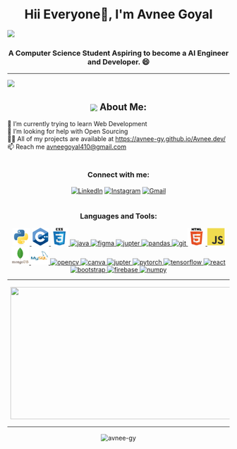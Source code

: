 

<h1 align="center">Hii Everyone👋, I'm Avnee Goyal</h1>
<img src="https://user-images.githubusercontent.com/73097560/115834477-dbab4500-a447-11eb-908a-139a6edaec5c.gif">
<h3 align="center">A Computer Science Student Aspiring to become a AI Engineer and Developer. 😄</h3>

---
[![](https://visitcount.itsvg.in/api?id=avnee-gy&icon=8&color=11)](https://visitcount.itsvg.in)

<h2 align="center"> <img src="https://github.com/TheDudeThatCode/TheDudeThatCode/blob/master/Assets/Developer.gif" width="45" align="center" /> About Me:</h2>
 
🌱 I’m currently trying to learn Web Development<br> 🤝 I’m looking for help with Open Sourcing<br>👨‍💻 All of my projects are available at https://avnee-gy.github.io/Avnee.dev/<br>📫 Reach me avneegoyal410@gmail.com


# <h3 align="center">Connect with me:</h3>
<p align="center">
<a href="http://www.linkedin.com/in/avnee-goyal-0410abc" target="_blank"><img align="center" src="https://www.vectorlogo.zone/logos/linkedin/linkedin-icon.svg" alt="LinkedIn" height="30"/></a>
<a href="https://www.instagram.com/avnee_goyal/" target="_blank"><img align="center" src="https://www.vectorlogo.zone/logos/instagram/instagram-icon.svg" alt="Instagram" height="30" /></a>
<a href="mailto:avneegoyal410@gmail.com">
<img align="center" alt="Gmail" src="https://www.vectorlogo.zone/logos/gmail/gmail-icon.svg" height="30" /></a>
</p>

# <h3 align="center">Languages and Tools:</h3>
<p align="center"> <a href="https://www.python.org" target="_blank"> <img src="https://raw.githubusercontent.com/devicons/devicon/master/icons/python/python-original.svg" alt="python" width="40" height="40"/> </a> 
<a href="https://www.w3schools.com/cpp/" target="_blank" rel="noreferrer"> <img src="https://raw.githubusercontent.com/devicons/devicon/master/icons/cplusplus/cplusplus-original.svg" alt="cplusplus" width="40" height="40"/> </a> 
<a href="https://www.w3schools.com/css/" target="_blank" rel="noreferrer"> <img src="https://raw.githubusercontent.com/devicons/devicon/master/icons/css3/css3-original-wordmark.svg" alt="css3" width="40" height="40"/> </a>
<a href="https://www.java.com" target="_blank"> <img src="https://cdn.jsdelivr.net/gh/devicons/devicon/icons/java/java-original-wordmark.svg" alt="java" width="40" height="40"/> </a>
<a href="https://www.figma.com/" target="_blank" rel="noreferrer"> <img src="https://www.vectorlogo.zone/logos/figma/figma-icon.svg" alt="figma" width="40" height="40"/> </a> 
  <a href="https://www.anaconda.com" target="_blank"> <img src="https://cdn.jsdelivr.net/gh/devicons/devicon/icons/jupyter/jupyter-original-wordmark.svg" alt="jupter" width="40" height="40"/> </a> 
  <a href="https://www.pandas.com" target="_blank"> <img src="https://cdn.jsdelivr.net/gh/devicons/devicon/icons/pandas/pandas-original-wordmark.svg" alt="pandas" width="40" height="40"/> </a>
  <a href="https://git-scm.com/" target="_blank" rel="noreferrer"> <img src="https://www.vectorlogo.zone/logos/git-scm/git-scm-icon.svg" alt="git" width="40" height="40"/> </a> 
  <a href="https://www.w3.org/html/" target="_blank" rel="noreferrer"> <img src="https://raw.githubusercontent.com/devicons/devicon/master/icons/html5/html5-original-wordmark.svg" alt="html5" width="40" height="40"/> </a> 
  <a href="https://developer.mozilla.org/en-US/docs/Web/JavaScript" target="_blank" rel="noreferrer"> <img src="https://raw.githubusercontent.com/devicons/devicon/master/icons/javascript/javascript-original.svg" alt="javascript" width="40" height="40"/> </a> 
  <a href="https://www.mongodb.com/" target="_blank" rel="noreferrer"> <img src="https://raw.githubusercontent.com/devicons/devicon/master/icons/mongodb/mongodb-original-wordmark.svg" alt="mongodb" width="40" height="40"/> </a> 
  <a href="https://www.mysql.com/" target="_blank" rel="noreferrer"> <img src="https://raw.githubusercontent.com/devicons/devicon/master/icons/mysql/mysql-original-wordmark.svg" alt="mysql" width="40" height="40"/> </a> 
  <a href="https://opencv.org/" target="_blank" rel="noreferrer"> <img src="https://www.vectorlogo.zone/logos/opencv/opencv-icon.svg" alt="opencv" width="40" height="40"/> </a> 
  <a href="https://canva.com/" target="_blank"> <img src="https://cdn.jsdelivr.net/gh/devicons/devicon/icons/canva/canva-original.svg" alt="canva" width="40" height="40"> </a>
  <a href="https://code.visualstudio.com/" target="_blank"> <img src="https://cdn.jsdelivr.net/gh/devicons/devicon/icons/vscode/vscode-original.svg" alt="jupter" width="40" height="40"> </a>
  <a href="https://code.visualstudio.com/" target="_blank"> <img src="https://www.vectorlogo.zone/logos/pytorch/pytorch-icon.svg" alt="pytorch" width="40" height="40"> </a>
 <a href="https://code.visualstudio.com/" target="_blank"> <img src="https://www.vectorlogo.zone/logos/tensorflow/tensorflow-icon.svg" alt="tensorflow" width="40" height="40"> </a> 
   <a href="https://code.visualstudio.com/" target="_blank"> <img src="https://www.vectorlogo.zone/logos/reactjs/reactjs-icon.svg" alt="react" width="40" height="40"> </a>
  <a href="https://code.visualstudio.com/" target="_blank"> <img src="https://www.vectorlogo.zone/logos/getbootstrap/getbootstrap-icon.svg" alt="bootstrap" width="40" height="40"> </a>
   <a href="https://code.visualstudio.com/" target="_blank"> <img src="https://www.vectorlogo.zone/logos/firebase/firebase-icon.svg" alt="firebase" width="40" height="40"> </a>
   <a href="https://code.visualstudio.com/" target="_blank"> <img src="https://www.vectorlogo.zone/logos/numpy/numpy-icon.svg" alt="numpy" width="40" height="40"> </a>
</p>
<table>
<tr>
  <td align="center">
  <p align="center">
  <a href="https://github.com/avnee-gy">
    <img align="center" height="300px" width="600" src="https://github-readme-streak-stats.herokuapp.com/?user=avnee-gy&"/>
  </a>
  </td>
  <td align="center">
  <a href="https://github.com/avnee-gy">
  <img align="center" height="200px" width="600" src="https://github-readme-stats.vercel.app/api?username=avnee-gy&show_icons=true&locale=en" />
  </a>
  </td>
</p>
</details>
</table>
<p align="center"><img align="center" src="https://github-readme-stats.vercel.app/api/top-langs?username=avnee-gy&show_icons=true&locale=en&layout=compact" alt="avnee-gy" /></p>

